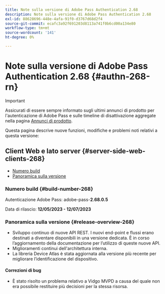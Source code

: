 ```yaml
---
title: Note sulla versione di Adobe Pass Authentication 2.68
description: Note sulla versione di Adobe Pass Authentication 2.68
exl-id: 88628696-448e-4afa-91f0-d3767d68d2f4
source-git-commit: ecafc3a92f691203d8113a741f0b6cd00a134e80
workflow-type: tm+mt
source-wordcount: '141'
ht-degree: 0%

---
```


# Note sulla versione di Adobe Pass Authentication 2.68 {#authn-268-rn}

>[!IMPORTANT]
>
> Assicurati di essere sempre informato sugli ultimi annunci di prodotto per l&#39;autenticazione di Adobe Pass e sulle timeline di disattivazione aggregate nella pagina [Annunci di prodotto](/help/authentication/product-announcements.md).

Questa pagina descrive nuove funzioni, modifiche e problemi noti relativi a questa versione:

## Client Web e lato server {#server-side-web-clients-268}

* [Numero build](#build-number-268)
* [Panoramica sulla versione](#release-overview-268)

### Numero build {#build-number-268}

Autenticazione Adobe Pass: adobe-pass-**2.68.0.5**

Data di rilascio: **12/05/2023 - 12/07/2023**

### Panoramica sulla versione {#release-overview-268}

* Sviluppo continuo di nuove API REST. I nuovi end-point e flussi erano destinati a diventare disponibili in una versione dedicata. È in corso l’aggiornamento della documentazione per l’utilizzo di queste nuove API.
* Miglioramenti continui dell&#39;architettura interna.
* La libreria Device Atlas è stata aggiornata alla versione più recente per migliorare l’identificazione del dispositivo.

#### Correzioni di bug

* È stato risolto un problema relativo a Vidgo MVPD a causa del quale non era possibile restituire più decisioni per la stessa risorsa.
